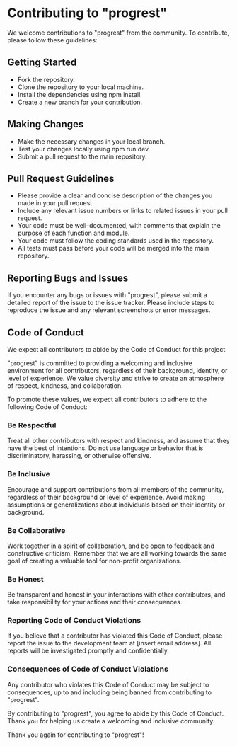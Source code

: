 # Contributing to "progrest"
We welcome contributions to "progrest" from the community. To contribute, please follow these guidelines:

## Getting Started
- Fork the repository.
- Clone the repository to your local machine.
- Install the dependencies using npm install.
- Create a new branch for your contribution.
## Making Changes
- Make the necessary changes in your local branch.
- Test your changes locally using npm run dev.
- Submit a pull request to the main repository.
## Pull Request Guidelines
- Please provide a clear and concise description of the changes you made in your pull request.
- Include any relevant issue numbers or links to related issues in your pull request.
- Your code must be well-documented, with comments that explain the purpose of each function and module.
- Your code must follow the coding standards used in the repository.
- All tests must pass before your code will be merged into the main repository.
## Reporting Bugs and Issues
If you encounter any bugs or issues with "progrest", please submit a detailed report of the issue to the issue tracker. Please include steps to reproduce the issue and any relevant screenshots or error messages.

## Code of Conduct
We expect all contributors to abide by the Code of Conduct for this project.

"progrest" is committed to providing a welcoming and inclusive environment for all contributors, regardless of their background, identity, or level of experience. We value diversity and strive to create an atmosphere of respect, kindness, and collaboration.

To promote these values, we expect all contributors to adhere to the following Code of Conduct:

### Be Respectful
Treat all other contributors with respect and kindness, and assume that they have the best of intentions. Do not use language or behavior that is discriminatory, harassing, or otherwise offensive.

### Be Inclusive
Encourage and support contributions from all members of the community, regardless of their background or level of experience. Avoid making assumptions or generalizations about individuals based on their identity or background.

### Be Collaborative
Work together in a spirit of collaboration, and be open to feedback and constructive criticism. Remember that we are all working towards the same goal of creating a valuable tool for non-profit organizations.

### Be Honest
Be transparent and honest in your interactions with other contributors, and take responsibility for your actions and their consequences.

### Reporting Code of Conduct Violations
If you believe that a contributor has violated this Code of Conduct, please report the issue to the development team at [insert email address]. All reports will be investigated promptly and confidentially.

### Consequences of Code of Conduct Violations
Any contributor who violates this Code of Conduct may be subject to consequences, up to and including being banned from contributing to "progrest".

By contributing to "progrest", you agree to abide by this Code of Conduct. Thank you for helping us create a welcoming and inclusive community.

Thank you again for contributing to "progrest"!
